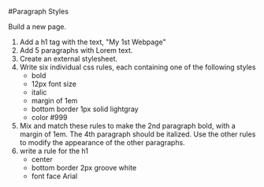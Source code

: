 #Paragraph Styles

Build a new page.

1. Add a h1 tag with the text, "My 1st Webpage"
2. Add 5 paragraphs with Lorem text.
3. Create an external stylesheet.
4. Write six individual css rules, each containing one of the following styles
	- bold
	- 12px font size
	- italic
	- margin of 1em
	- bottom border 1px solid lightgray
	- color #999
5. Mix and match these rules to make the 2nd paragraph bold, with a margin of 1em.  The 4th paragraph should be italized.  Use the other rules to modify the appearance of the other paragraphs.
6. write a rule for the h1
	- center
	- bottom border 2px groove white
	- font face Arial
